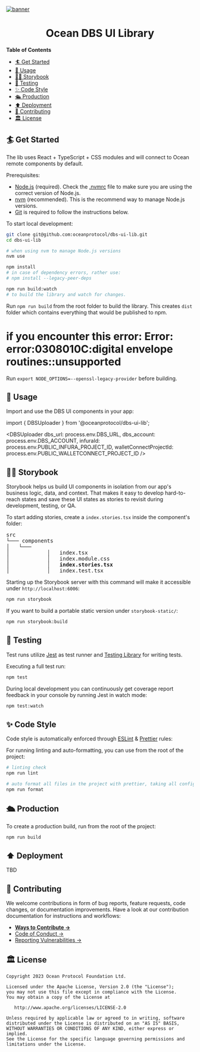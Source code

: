 [![banner](https://raw.githubusercontent.com/oceanprotocol/art/master/github/repo-banner%402x.png)](https://oceanprotocol.com)

<h1 align="center">Ocean DBS UI Library</h1>

**Table of Contents**

- [🏄 Get Started](#-get-started)
- [🚀 Usage](#-usage)
- [👩‍🎤 Storybook](#-storybook)
- [🤖 Testing](#-testing)
- [✨ Code Style](#-code-style)
- [🛳 Production](#-production)
- [⬆️ Deployment](#️-deployment)
- [💖 Contributing](#-contributing)
- [🏛 License](#-license)

## 🏄 Get Started

The lib uses React + TypeScript + CSS modules and will connect to Ocean remote components by default.

Prerequisites:

- [Node.js](https://nodejs.org/en/) (required). Check the [.nvmrc](.nvmrc) file to make sure you are using the correct version of Node.js.
- [nvm](https://github.com/nvm-sh/nvm) (recommended). This is the recommend way to manage Node.js versions.
- [Git](https://git-scm.com/) is required to follow the instructions below.

To start local development:

```bash
git clone git@github.com:oceanprotocol/dbs-ui-lib.git
cd dbs-ui-lib

# when using nvm to manage Node.js versions
nvm use

npm install
# in case of dependency errors, rather use:
# npm install --legacy-peer-deps

npm run build:watch 
# to build the library and watch for changes.
```

Run `npm run build` from the root folder to build the library. This creates `dist` folder which contains everything that
would be published to npm.

# if you encounter this error: Error: error:0308010C:digital envelope routines::unsupported
Run `export NODE_OPTIONS=--openssl-legacy-provider` before building.

## 🚀 Usage

Import and use the DBS UI components in your app:

import { DBSUploader } from '@oceanprotocol/dbs-ui-lib';

<DBSUploader 
   dbs_url: process.env.DBS_URL,
   dbs_account: process.env.DBS_ACCOUNT,
   infuraId: process.env.PUBLIC_INFURA_PROJECT_ID,
   walletConnectProjectId: process.env.PUBLIC_WALLETCONNECT_PROJECT_ID
/>

## 👩‍🎤 Storybook

Storybook helps us build UI components in isolation from our app's business logic, data, and context. That makes it easy to develop hard-to-reach states and save these UI states as stories to revisit during development, testing, or QA.

To start adding stories, create a `index.stories.tsx` inside the component's folder:

<pre>
src
└─── components
│   └─── <your component>
│            │   index.tsx
│            │   index.module.css
│            │   <b>index.stories.tsx</b>
│            │   index.test.tsx
</pre>

Starting up the Storybook server with this command will make it accessible under `http://localhost:6006`:

```bash
npm run storybook
```

If you want to build a portable static version under `storybook-static/`:

```bash
npm run storybook:build
```

## 🤖 Testing

Test runs utilize [Jest](https://jestjs.io/) as test runner and [Testing Library](https://testing-library.com/docs/react-testing-library/intro) for writing tests.

Executing a full test run:

```bash
npm test
```

During local development you can continuously get coverage report feedback in your console by running Jest in watch mode:

```bash
npm test:watch
```

## ✨ Code Style

Code style is automatically enforced through [ESLint](https://eslint.org) & [Prettier](https://prettier.io) rules:

For running linting and auto-formatting, you can use from the root of the project:

```bash
# linting check
npm run lint

# auto format all files in the project with prettier, taking all configs into account
npm run format
```

## 🛳 Production

To create a production build, run from the root of the project:

```bash
npm run build
```

## ⬆️ Deployment

TBD

## 💖 Contributing

We welcome contributions in form of bug reports, feature requests, code changes, or documentation improvements. Have a look at our contribution documentation for instructions and workflows:

- [**Ways to Contribute →**](https://docs.oceanprotocol.com/concepts/contributing/)
- [Code of Conduct →](https://docs.oceanprotocol.com/concepts/code-of-conduct/)
- [Reporting Vulnerabilities →](https://docs.oceanprotocol.com/concepts/vulnerabilities/)

## 🏛 License

```text
Copyright 2023 Ocean Protocol Foundation Ltd.

Licensed under the Apache License, Version 2.0 (the "License");
you may not use this file except in compliance with the License.
You may obtain a copy of the License at

   http://www.apache.org/licenses/LICENSE-2.0

Unless required by applicable law or agreed to in writing, software
distributed under the License is distributed on an "AS IS" BASIS,
WITHOUT WARRANTIES OR CONDITIONS OF ANY KIND, either express or implied.
See the License for the specific language governing permissions and
limitations under the License.
```
